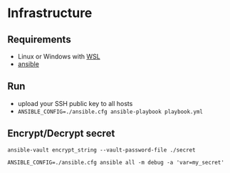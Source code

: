 # Infrastructure

## Requirements

- Linux or Windows with [WSL](https://docs.microsoft.com/en-us/windows/wsl/install-win10)
- [ansible](https://docs.ansible.com/ansible/latest/installation_guide/intro_installation.html)

## Run

- upload your SSH public key to all hosts
- `ANSIBLE_CONFIG=./ansible.cfg ansible-playbook playbook.yml`

## Encrypt/Decrypt secret

`ansible-vault encrypt_string --vault-password-file ./secret`

`ANSIBLE_CONFIG=./ansible.cfg ansible all -m debug -a 'var=my_secret'`
